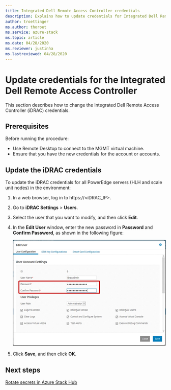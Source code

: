 ```yaml
---
title: Integrated Dell Remote Access Controller credentials
description: Explains how to update credentials for Integrated Dell Remote Access Controller
author: troettinger
ms.author: thoroet
ms.service: azure-stack
ms.topic: article
ms.date: 04/28/2020
ms.reviewer: justinha
ms.lastreviewed: 04/28/2020
---
```


# Update credentials for the Integrated Dell Remote Access Controller

This section describes how to change the Integrated Dell Remote Access Controller (iDRAC) credentials. 

## Prerequisites

Before running the procedure: 

- Use Remote Desktop to connect to the MGMT virtual machine. 
- Ensure that you have the new credentials for the account or accounts. 
 
## Update the iDRAC credentials

To update the iDRAC credentials for all PowerEdge servers (HLH and scale unit nodes) in the environment:

1. In a web browser, log in to https://<iDRAC_IP>. 
1. Go to **iDRAC Settings** > **Users**. 
1. Select the user that you want to modify, and then click **Edit**. 
1. In the **Edit User** window, enter the new password in **Password** and **Confirm Password**, as shown in the following figure: 

   ![Screenshot showing user information](../operator/media/idrac-credentials/enter-user.png)

1. Click **Save**, and then click **OK**. 

## Next steps

[Rotate secrets in Azure Stack Hub](azure-stack-rotate-secrets.md)